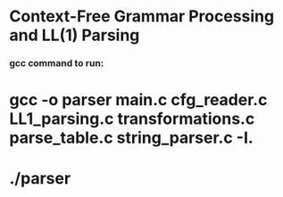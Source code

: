 # Context-Free Grammar Processing and LL(1) Parsing

### gcc command to run:

# gcc -o parser main.c cfg_reader.c LL1_parsing.c transformations.c parse_table.c string_parser.c -I.
# ./parser